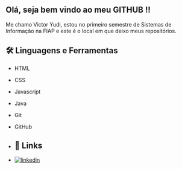 ## Olá, seja bem vindo ao meu GITHUB !!
Me chamo Victor Yudi, estou no primeiro semestre de Sistemas de Informação na FIAP e este é o local em que deixo meus repositórios.

## 🛠 Linguagens e Ferramentas
* HTML
* CSS
* Javascript
* Java
* Git
* GitHub

* ## 🔗 Links

* [![linkedin](https://img.shields.io/badge/linkedin-0A66C2?style=for-the-badge&logo=linkedin&logoColor=white)](www.linkedin.com/in/victoryudiabe)
